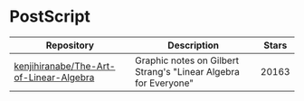 # PostScript

| Repository                                                                                            | Description                                                     | Stars |
| ----------------------------------------------------------------------------------------------------- | --------------------------------------------------------------- | ----- |
| [kenjihiranabe/The-Art-of-Linear-Algebra](https://github.com/kenjihiranabe/The-Art-of-Linear-Algebra) | Graphic notes on Gilbert Strang's "Linear Algebra for Everyone" | 20163 |

